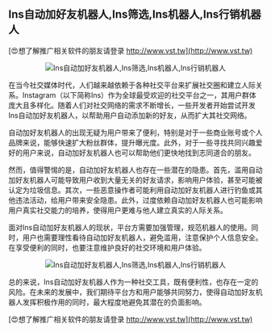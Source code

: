 ## **Ins自动加好友机器人,Ins筛选,Ins机器人,Ins行销机器人**

[😍想了解推广相关软件的朋友请登录 http://www.vst.tw](http://www.vst.tw)

 <center><img src="https://vst.tw/MP4/tuiguang/png/4.png" alt="Ins自动加好友机器人,Ins筛选,Ins机器人,Ins行销机器人"></center>

在当今社交媒体时代，人们越来越依赖于各种社交平台来扩展社交圈和建立人际关系。Instagram（以下简称Ins）作为全球最受欢迎的社交平台之一，其用户群体庞大且多样化。随着人们对社交网络的需求不断增长，一些开发者开始尝试开发Ins自动加好友机器人，以帮助用户自动添加新的好友，从而扩大其社交网络。

自动加好友机器人的出现无疑为用户带来了便利，特别是对于一些商业账号或个人品牌来说，能够快速扩大粉丝群体，提升曝光度。此外，对于一些寻找共同兴趣爱好的用户来说，自动加好友机器人也可以帮助他们更快地找到志同道合的朋友。

然而，值得警惕的是，自动加好友机器人也存在一些潜在的隐患。首先，滥用自动加好友机器人可能导致用户收到大量无关的好友请求，影响用户体验，甚至可能被认定为垃圾信息。其次，一些恶意操作者可能利用自动加好友机器人进行钓鱼或其他违法活动，给用户带来安全隐患。此外，过度依赖自动加好友机器人也可能影响用户真实社交能力的培养，使得用户更难与他人建立真实的人际关系。

面对Ins自动加好友机器人的现状，平台方需要加强管理，规范机器人的使用。同时，用户也需要理性看待自动加好友机器人，避免滥用，注意保护个人信息安全。在享受便利的同时，也要注意维护良好的社交环境和用户体验。

 <center><img src="https://vst.tw/MP4/tuiguang/png/0.png" alt="Ins自动加好友机器人,Ins筛选,Ins机器人,Ins行销机器人"></center>

总的来说，Ins自动加好友机器人作为一种社交工具，既有便利性，也存在一定的风险。在未来的发展中，我们期待平台方和用户能够共同努力，使得自动加好友机器人发挥积极作用的同时，最大程度地避免其潜在的负面影响。

[😍想了解推广相关软件的朋友请登录 http://www.vst.tw](http://www.vst.tw)




